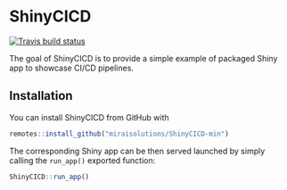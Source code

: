 
# ShinyCICD

<!-- badges: start -->
[![Travis build status](https://travis-ci.com/sbwilson91/ShinyCICD-min.svg?branch=master)](https://travis-ci.com/sbwilson91/ShinyCICD-min)
<!-- badges: end -->

The goal of ShinyCICD is to provide a simple example of packaged Shiny app to showcase CI/CD pipelines.

## Installation

You can install ShinyCICD from GitHub with

``` r
remotes::install_github("miraisolutions/ShinyCICD-min")
```

The corresponding Shiny app can be then served launched by simply calling the `run_app()` exported function:

``` r
ShinyCICD::run_app()
```
